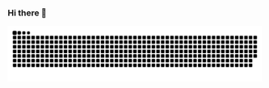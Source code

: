 ### Hi there 👋

<div align="center">
  <a href="https://github.com/Shiva-Tadigadapa">
  <img  src="https://github.com/hemanthchowdary1/hemanthchowdary1/blob/main/grid-snake.svg"
       alt="snake" /></a>
</div>
